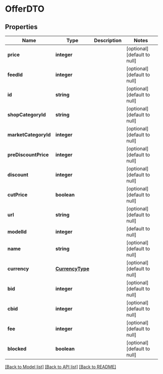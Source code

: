 # OfferDTO

## Properties
Name | Type | Description | Notes
------------ | ------------- | ------------- | -------------
**price** | **integer** |  | [optional] [default to null]
**feedId** | **integer** |  | [optional] [default to null]
**id** | **string** |  | [optional] [default to null]
**shopCategoryId** | **string** |  | [optional] [default to null]
**marketCategoryId** | **integer** |  | [optional] [default to null]
**preDiscountPrice** | **integer** |  | [optional] [default to null]
**discount** | **integer** |  | [optional] [default to null]
**cutPrice** | **boolean** |  | [optional] [default to null]
**url** | **string** |  | [optional] [default to null]
**modelId** | **integer** |  | [default to null]
**name** | **string** |  | [optional] [default to null]
**currency** | [**CurrencyType**](CurrencyType.md) |  | [optional] [default to null]
**bid** | **integer** |  | [optional] [default to null]
**cbid** | **integer** |  | [optional] [default to null]
**fee** | **integer** |  | [optional] [default to null]
**blocked** | **boolean** |  | [optional] [default to null]

[[Back to Model list]](../README.md#documentation-for-models) [[Back to API list]](../README.md#documentation-for-api-endpoints) [[Back to README]](../README.md)


